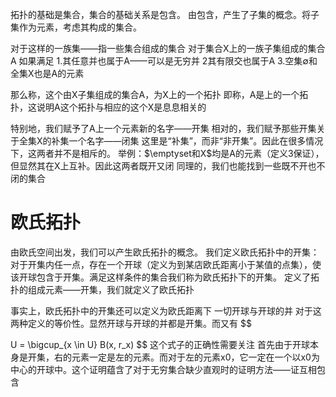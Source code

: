 拓扑的基础是集合，集合的基础关系是包含。
由包含，产生了子集的概念。将子集作为元素，考虑其构成的集合。

对于这样的一族集——指一些集合组成的集合
对于集合X上的一族子集组成的集合A
如果满足
1.其任意并也属于A——可以是无穷并
2其有限交也属于A
3.空集$\emptyset$和全集X也是A的元素

那么称，这个由X子集组成的集合A，为X上的一个拓扑
即称，A是上的一个拓扑，这说明A这个拓扑与相应的这个X是息息相关的


特别地，我们赋予了A上一个元素新的名字——开集
相对的，我们赋予那些开集关于全集X的补集一个名字——闭集
这里是“补集”，而非“非开集”。因此在很多情况下，这两者并不是相斥的。
举例：$\emptyset和X$均是A的元素（定义3保证），但显然其在X上互补。因此这两者既开又闭
同理的，我们也能找到一些既不开也不闭的集合

# 欧氏拓扑
由欧氏空间出发，我们可以产生欧氏拓扑的概念。
我们定义欧氏拓扑中的开集：对于开集内任一点，存在一个开球（定义为到某店欧氏距离小于某值的点集），使该开球包含于开集。满足这样条件的集合我们称为欧氏拓扑下的开集。
定义了拓扑的组成元素——开集，我们就定义了欧氏拓扑

事实上，欧氏拓扑中的开集还可以定义为欧氏距离下 一切开球与开球的并
对于这两种定义的等价性。显然开球与开球的并都是开集。而又有
$$
  

U = \bigcup_{x \in U} B(x, r_x)
$$
这个式子的正确性需要关注
首先由于开球本身是开集，右的元素一定是左的元素。而对于左的元素x0，它一定在一个以x0为中心的开球中。这个证明蕴含了对于无穷集合缺少直观时的证明方法——证互相包含